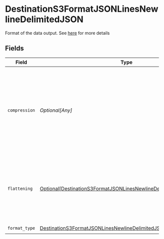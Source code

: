 # DestinationS3FormatJSONLinesNewlineDelimitedJSON

Format of the data output. See <a href="https://docs.airbyte.com/integrations/destinations/s3/#supported-output-schema">here</a> for more details


## Fields

| Field                                                                                                                                                     | Type                                                                                                                                                      | Required                                                                                                                                                  | Description                                                                                                                                               |
| --------------------------------------------------------------------------------------------------------------------------------------------------------- | --------------------------------------------------------------------------------------------------------------------------------------------------------- | --------------------------------------------------------------------------------------------------------------------------------------------------------- | --------------------------------------------------------------------------------------------------------------------------------------------------------- |
| `compression`                                                                                                                                             | *Optional[Any]*                                                                                                                                           | :heavy_minus_sign:                                                                                                                                        | Whether the output files should be compressed. If compression is selected, the output filename will have an extra extension (GZIP: ".jsonl.gz").          |
| `flattening`                                                                                                                                              | [Optional[DestinationS3FormatJSONLinesNewlineDelimitedJSONFlattening]](../../models/shared/destinations3formatjsonlinesnewlinedelimitedjsonflattening.md) | :heavy_minus_sign:                                                                                                                                        | Whether the input json data should be normalized (flattened) in the output JSON Lines. Please refer to docs for details.                                  |
| `format_type`                                                                                                                                             | [DestinationS3FormatJSONLinesNewlineDelimitedJSONFormatType](../../models/shared/destinations3formatjsonlinesnewlinedelimitedjsonformattype.md)           | :heavy_check_mark:                                                                                                                                        | N/A                                                                                                                                                       |